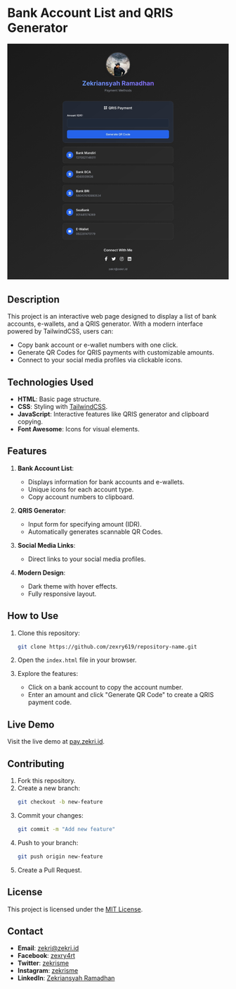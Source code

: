 # Bank Account List and QRIS Generator

![Preview](zekri.id.jpg)

## Description

This project is an interactive web page designed to display a list of bank accounts, e-wallets, and a QRIS generator. With a modern interface powered by TailwindCSS, users can:

- Copy bank account or e-wallet numbers with one click.
- Generate QR Codes for QRIS payments with customizable amounts.
- Connect to your social media profiles via clickable icons.

## Technologies Used

- **HTML**: Basic page structure.
- **CSS**: Styling with [TailwindCSS](https://tailwindcss.com).
- **JavaScript**: Interactive features like QRIS generator and clipboard copying.
- **Font Awesome**: Icons for visual elements.

## Features

1. **Bank Account List**:
   - Displays information for bank accounts and e-wallets.
   - Unique icons for each account type.
   - Copy account numbers to clipboard.

2. **QRIS Generator**:
   - Input form for specifying amount (IDR).
   - Automatically generates scannable QR Codes.

3. **Social Media Links**:
   - Direct links to your social media profiles.

4. **Modern Design**:
   - Dark theme with hover effects.
   - Fully responsive layout.

## How to Use

1. Clone this repository:
   ```bash
   git clone https://github.com/zexry619/repository-name.git
   ```

2. Open the `index.html` file in your browser.

3. Explore the features:
   - Click on a bank account to copy the account number.
   - Enter an amount and click "Generate QR Code" to create a QRIS payment code.

## Live Demo
Visit the live demo at [pay.zekri.id](https://pay.zekri.id).

## Contributing

1. Fork this repository.
2. Create a new branch:
   ```bash
   git checkout -b new-feature
   ```
3. Commit your changes:
   ```bash
   git commit -m "Add new feature"
   ```
4. Push to your branch:
   ```bash
   git push origin new-feature
   ```
5. Create a Pull Request.

## License

This project is licensed under the [MIT License](LICENSE).

## Contact

- **Email**: [zekri@zekri.id](mailto:me@zekri.id)
- **Facebook**: [zexry4rt](https://www.facebook.com/zexry4rt)
- **Twitter**: [zekrisme](https://www.twitter.com/zekrisme)
- **Instagram**: [zekrisme](https://www.instagram.com/zekrisme)
- **LinkedIn**: [Zekriansyah Ramadhan](https://www.linkedin.com/in/zekriansyah-ramadhan-901038129)
